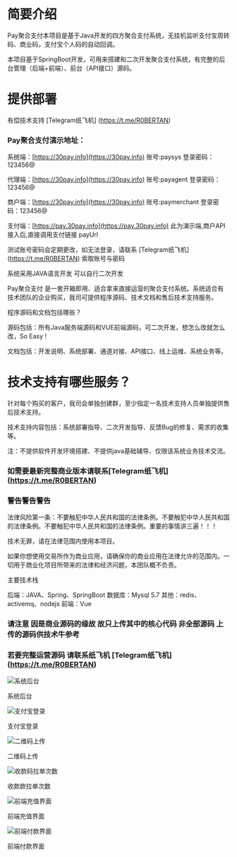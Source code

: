 # 简要介绍

Pay聚合支付本项目是基于Java开发的四方聚合支付系统，无挂机监听支付宝周转码、商业码，支付宝个人码的自动回调。

本项目基于SpringBoot开发，可用来搭建和二次开发聚合支付系统，有完整的后台管理（后端+前端）、前台（API接口）源码。

 
# 提供部署

有偿技术支持
[Telegram纸飞机] (https://t.me/R0BERTAN) 


### Pay聚合支付演示地址：

系统端：[https://30pay.info](https://30pay.info) 账号:paysys 登录密码：123456@ 

代理端：[https://30pay.info](https://30pay.info) 账号:payagent 登录密码：123456@ 

商户端：[https://30pay.info](https://30pay.info) 账号:paymerchant 登录密码：123456@ 

支付端：[https://pay.30pay.info](https://pay.30pay.info) 此为演示端,商户API接入后,直接调用支付链接 payUrl

测试账号密码会定期更改，如无法登录，请联系 [Telegram纸飞机] (https://t.me/R0BERTAN)   索取账号与密码

系统采用JAVA语言开发 可以自行二次开发

Pay聚合支付 是一套开箱即用、适合拿来直接运营的聚合支付系统。系统适合有技术团队的企业购买，我司可提供程序源码、技术文档和售后技术支持服务。

程序源码和文档包括哪些？

源码包括：所有Java服务端源码和VUE前端源码，可二次开发，想怎么改就怎么改，So Easy !

文档包括：开发说明、系统部署、通道对接、API接口、线上运维、系统业务等。

# 技术支持有哪些服务？

针对每个购买的客户，我司会单独创建群，至少指定一名技术支持人员单独提供售后技术支持。

技术支持内容包括：系统部署指导、二次开发指导、反馈Bug的修复、需求的收集等。

注：不提供软件开发环境搭建、不提供java基础辅导、仅限该系统业务技术交流。

### 如需要最新完整商业版本请联系[Telegram纸飞机] (https://t.me/R0BERTAN)

### 警告警告警告

法律风险第一条：不要触犯中华人民共和国的法律条例。不要触犯中华人民共和国的法律条例。不要触犯中华人民共和国的法律条例。重要的事情讲三遍！！！

技术无罪，请在法律范围内使用本项目。

如果你想使用交易所作为商业应用，请确保你的商业应用在法律允许的范围内。一切用于商业化项目所带来的法律和经济问题，本团队概不负责。

主要技术栈

后端：JAVA、Spring、SpringBoot
数据库：Mysql 5.7
其他：redis、activemq、nodejs
前端：Vue


### 请注意 因是商业源码的缘故 故只上传其中的核心代码 非全部源码 上传的源码供技术牛参考

### 若要完整运营源码 请联系纸飞机 [Telegram纸飞机] (https://t.me/R0BERTAN) 
 
 

![系统后台](https://cdn.jsdelivr.net/gh/unionpaytan/pay-alipay@main/%E7%B3%BB%E7%BB%9F%E7%95%8C%E9%9D%A2/%E7%B3%BB%E7%BB%9F%E5%90%8E%E5%8F%B0.png?raw=true "系统后台")

系统后台

![支付宝登录](https://cdn.jsdelivr.net/gh/unionpaytan/pay-alipay@main/%E7%B3%BB%E7%BB%9F%E7%95%8C%E9%9D%A2/%E6%94%AF%E4%BB%98%E5%AE%9D%E7%99%BB%E5%BD%95.png "支付宝登录")

支付宝登录

![二维码上传](https://cdn.jsdelivr.net/gh/unionpaytan/pay-alipay@main/%E7%B3%BB%E7%BB%9F%E7%95%8C%E9%9D%A2/%E4%BA%8C%E7%BB%B4%E7%A0%81%E4%B8%8A%E4%BC%A0.png?raw=true "二维码上传")

二维码上传

![收款码拉单次数](https://cdn.jsdelivr.net/gh/unionpaytan/pay-alipay@main/%E7%B3%BB%E7%BB%9F%E7%95%8C%E9%9D%A2/%E8%AE%BE%E7%BD%AE%E6%8B%89%E5%8D%95%E6%AC%A1%E6%95%B0.png?raw=true "收款码拉单次数")

收款款拉单次数

![前端充值界面](https://cdn.jsdelivr.net/gh/unionpaytan/pay-alipay@main/%E7%B3%BB%E7%BB%9F%E7%95%8C%E9%9D%A2/%E5%89%8D%E7%AB%AF%E5%85%85%E5%80%BC%E7%95%8C%E9%9D%A2.png?raw=true "前端充值界面")

前端充值界面

![前端付款界面](https://cdn.jsdelivr.net/gh/unionpaytan/pay-alipay@main/%E7%B3%BB%E7%BB%9F%E7%95%8C%E9%9D%A2/%E5%AE%A2%E6%88%B7%E4%BB%98%E6%AC%BE%E7%95%8C%E9%9D%A2.png?raw=true "前端付款界面")

前端付款界面

